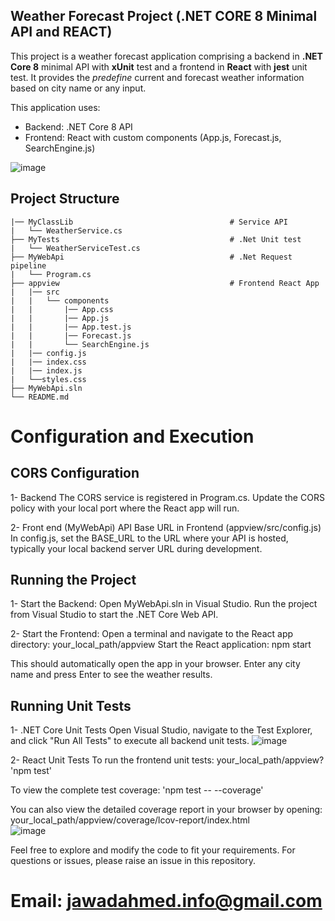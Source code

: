 ## Weather Forecast Project (.NET CORE 8 Minimal API and REACT)
This project is a weather forecast application comprising a backend in **.NET Core 8** minimal API with **xUnit** test and a frontend in **React** with **jest** unit test. It provides the _predefine_ current and forecast weather information based on city name or any input.

This application uses:

- Backend: .NET Core 8 API 
- Frontend: React with custom components (App.js, Forecast.js, SearchEngine.js)

![image](https://github.com/user-attachments/assets/ff8369fc-bb96-4bf0-be95-d84ef893377a)

## Project Structure
    |── MyClassLib                                   # Service API
    |   └── WeatherService.cs        
    ├── MyTests                                      # .Net Unit test 
    |   └── WeatherServiceTest.cs 
    ├── MyWebApi                                     # .Net Request pipeline
    |   └── Program.cs                  
    ├── appview                                      # Frontend React App            
    |   |── src   
    |   |   └── components 
    |   |       |── App.css 
    |   |       |── App.js
    |   |       |── App.test.js 
    |   |       |── Forecast.js
    |   |       └── SearchEngine.js
    |   |── config.js
    |   |── index.css
    |   |── index.js
    |   └──styles.css
    ├── MyWebApi.sln  
    └── README.md

# Configuration and Execution

## CORS Configuration
 1- Backend
    The CORS service is registered in Program.cs. Update the CORS policy with your local port where the React app will run.

 2- Front end (MyWebApi)
   API Base URL in Frontend (appview/src/config.js)
   In config.js, set the BASE_URL to the URL where your API is hosted, typically your local backend server URL during development.

## Running the Project
1- Start the Backend:
   Open MyWebApi.sln in Visual Studio.
   Run the project from Visual Studio to start the .NET Core Web API.

2- Start the Frontend:
   Open a terminal and navigate to the React app directory:  your_local_path/appview
   Start the React application: npm start
   
   This should automatically open the app in your browser. Enter any city name and press Enter to see the weather results.
   
## Running Unit Tests



1- .NET Core Unit Tests
   Open Visual Studio, navigate to the Test Explorer, and click "Run All Tests" to execute all backend unit tests.
   ![image](https://github.com/user-attachments/assets/1c4ffc6b-6984-40e8-881d-f86e739227d2)


2- React Unit Tests
   To run the frontend unit tests: your_local_path/appview? 'npm test'
   
   To view the complete test coverage: 'npm test -- --coverage'

   You can also view the detailed coverage report in your browser by opening:
   your_local_path/appview/coverage/lcov-report/index.html   
   ![image](https://github.com/user-attachments/assets/02be2520-4264-4e59-aeb2-32ac1292df32)

Feel free to explore and modify the code to fit your requirements. For questions or issues, please raise an issue in this repository.
# Email: jawadahmed.info@gmail.com
